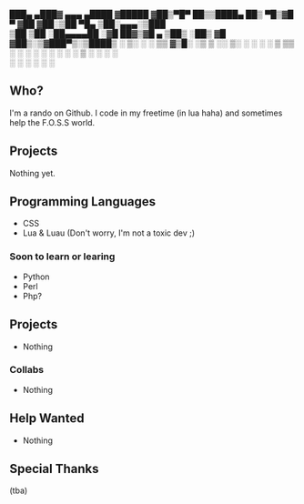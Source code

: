 ███▄ ▄███▓ ▄▄▄        ▄████ ▓█████ 
▓██▒▀█▀ ██▒▒████▄     ██▒ ▀█▒▓█   ▀ 
▓██    ▓██░▒██  ▀█▄  ▒██░▄▄▄░▒███   
▒██    ▒██ ░██▄▄▄▄██ ░▓█  ██▓▒▓█  ▄ 
▒██▒   ░██▒ ▓█   ▓██▒░▒▓███▀▒░▒████▒
░ ▒░   ░  ░ ▒▒   ▓▒█░ ░▒   ▒ ░░ ▒░ ░
░  ░      ░  ▒   ▒▒ ░  ░   ░  ░ ░  ░
░      ░     ░   ▒   ░ ░   ░    ░   
       ░         ░  ░      ░    ░  ░
                                    
## Who?
I'm a rando on Github. I code in my freetime (in lua haha) and sometimes help the F.O.S.S world.

## Projects
Nothing yet.

## Programming Languages
* CSS
* Lua & Luau (Don't worry, I'm not a toxic dev ;)
### Soon to learn or learing
* Python
* Perl
* Php?
## Projects
* Nothing
### Collabs
* Nothing
## Help Wanted
* Nothing
## Special Thanks
(tba)
